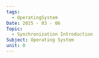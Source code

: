 ```yaml
---
tags:
  - OperatingSystem
Date: 2025 - 03 - 06
Topic:
  - Synchronization Introduction
Subject: Operating System
unit: 0
---
```

